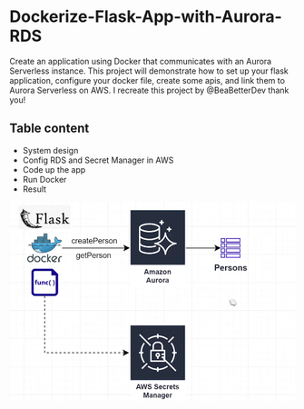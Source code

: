 # Dockerize-Flask-App-with-Aurora-RDS
Create an application using Docker that communicates with an Aurora Serverless instance. This project will demonstrate how to set up your flask application, configure your docker file, create some apis, and link them to Aurora Serverless on AWS. I recreate this project by @BeaBetterDev thank you!

## Table content
- System design
- Config RDS and Secret Manager in AWS
- Code up the app
- Run Docker
- Result

![Example image](image/1.PNG)
